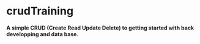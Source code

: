 # crudTraining
**A simple CRUD (Create Read Update Delete) to getting started with back developping and data base.**
